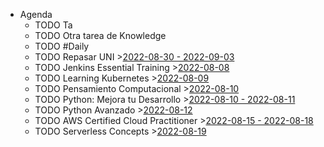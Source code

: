 - Agenda
	- TODO Ta
	- TODO Otra tarea de Knowledge
	- TODO #Daily
	- TODO Repasar UNI >[2022-08-30 - 2022-09-03](#agenda://?start=1661810400000&end=1662197869049)
	- TODO Jenkins Essential Training >[2022-08-08](#agenda://?start=1659965400000&end=1659969000000)
	- TODO Learning Kubernetes >[2022-08-09](#agenda://?start=1660051800000&end=1660055400000)
	- TODO Pensamiento Computacional >[2022-08-10](#agenda://?start=1660138200000&end=1660141800000)
	- TODO Python: Mejora tu Desarrollo >[2022-08-10 - 2022-08-11](#agenda://?start=1660168799000&end=1660255199000)
	- TODO Python Avanzado >[2022-08-12](#agenda://?start=1660311000000&end=1660314600000)
	- TODO AWS Certified Cloud Practitioner >[2022-08-15 - 2022-08-18](#agenda://?start=1660600799000&end=1660859999000)
	- TODO Serverless Concepts >[2022-08-19](#agenda://?start=1660915800000&end=1660919400000)
